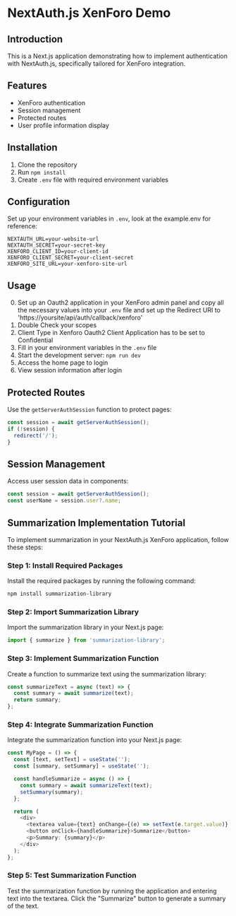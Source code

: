 # NextAuth.js XenForo Demo

## Introduction
This is a Next.js application demonstrating how to implement authentication with NextAuth.js, specifically tailored for XenForo integration.

## Features
- XenForo authentication
- Session management
- Protected routes
- User profile information display

## Installation
1. Clone the repository
2. Run `npm install`
3. Create `.env` file with required environment variables

## Configuration
Set up your environment variables in `.env`, look at the example.env for reference:
```
NEXTAUTH_URL=your-website-url
NEXTAUTH_SECRET=your-secret-key
XENFORO_CLIENT_ID=your-client-id
XENFORO_CLIENT_SECRET=your-client-secret
XENFORO_SITE_URL=your-xenforo-site-url

```

## Usage
0. Set up an Oauth2 application in your XenForo admin panel and copy all the necessary values into your `.env` file and set up the Redirect URI to 'https://yoursite/api/auth/callback/xenforo'
1. Double Check your scopes
2. Client Type in Xenforo Oauth2 Client Application has to be set to Confidential
3. Fill in your environment variables in the `.env` file
4. Start the development server: `npm run dev`
5. Access the home page to login
6. View session information after login

## Protected Routes
Use the `getServerAuthSession` function to protect pages:
```typescript
const session = await getServerAuthSession();
if (!session) {
  redirect('/');
}
```

## Session Management
Access user session data in components:
```typescript
const session = await getServerAuthSession();
const userName = session.user?.name;
```

## Summarization Implementation Tutorial
To implement summarization in your NextAuth.js XenForo application, follow these steps:

### Step 1: Install Required Packages
Install the required packages by running the following command:
```bash
npm install summarization-library
```

### Step 2: Import Summarization Library
Import the summarization library in your Next.js page:
```typescript
import { summarize } from 'summarization-library';
```

### Step 3: Implement Summarization Function
Create a function to summarize text using the summarization library:
```typescript
const summarizeText = async (text) => {
  const summary = await summarize(text);
  return summary;
};
```

### Step 4: Integrate Summarization Function
Integrate the summarization function into your Next.js page:
```typescript
const MyPage = () => {
  const [text, setText] = useState('');
  const [summary, setSummary] = useState('');

  const handleSummarize = async () => {
    const summary = await summarizeText(text);
    setSummary(summary);
  };

  return (
    <div>
      <textarea value={text} onChange={(e) => setText(e.target.value)} />
      <button onClick={handleSummarize}>Summarize</button>
      <p>Summary: {summary}</p>
    </div>
  );
};
```

### Step 5: Test Summarization Function
Test the summarization function by running the application and entering text into the textarea. Click the "Summarize" button to generate a summary of the text.